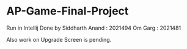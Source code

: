 # AP-Game-Final-Project

Run in Intellij
Done by Siddharth Anand : 2021494
        Om Garg         : 2021481
        

Also work on Upgrade Screen is pending.
